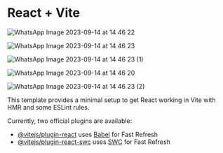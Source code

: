 # React + Vite

![WhatsApp Image 2023-09-14 at 14 46 22](https://github.com/teukusem/react-todo-weizly/assets/74671757/675edb8c-ed86-40cc-a495-72d4e0cf912c)

![WhatsApp Image 2023-09-14 at 14 46 23](https://github.com/teukusem/react-todo-weizly/assets/74671757/08f20755-2dc3-448f-b373-5be98032aa43)

![WhatsApp Image 2023-09-14 at 14 46 23 (1)](https://github.com/teukusem/react-todo-weizly/assets/74671757/6a5e39cd-62fc-4017-9bc3-efdacdf380c3)

![WhatsApp Image 2023-09-14 at 14 46 20](https://github.com/teukusem/react-todo-weizly/assets/74671757/176318b6-34ef-4b1d-9dd7-43473e95987c)

![WhatsApp Image 2023-09-14 at 14 46 23 (2)](https://github.com/teukusem/react-todo-weizly/assets/74671757/b945792c-9185-4633-b670-215e58ed0c0e)


This template provides a minimal setup to get React working in Vite with HMR and some ESLint rules.

Currently, two official plugins are available:

- [@vitejs/plugin-react](https://github.com/vitejs/vite-plugin-react/blob/main/packages/plugin-react/README.md) uses [Babel](https://babeljs.io/) for Fast Refresh
- [@vitejs/plugin-react-swc](https://github.com/vitejs/vite-plugin-react-swc) uses [SWC](https://swc.rs/) for Fast Refresh
